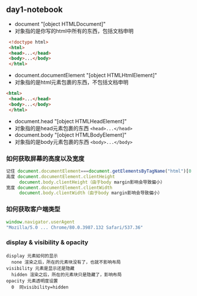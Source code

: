 ## day1-notebook
* document     "[object HTMLDocument]"
* 对象指的是你写的html中所有的东西，包括文档申明
```html
 <!doctype html>
 <html>
 <head>...</head>
 <body>...</body>
 </html>
 ```
* document.documentElement    "[object HTMLHtmlElement]"
* 对象指的是html元素包裹的东西，不包括文档申明
```html
<html>
 <head>...</head>
 <body>...</body>
 </html>
```
* document.head        "[object HTMLHeadElement]"
* 对象指的是head元素包裹的东西
```<head>...</head>```
* document.body        "[object HTMLBodyElement]"
* 对象指的是body元素包裹的东西
```<body>...</body>```
### 如何获取屏幕的高度以及宽度
```js
记住 document.documentElement===document.getElementsByTagName("html")[0]
高度 document.documentElement.clientHeight
     document.body.clientHeight（由于body margin影响会导致偏小）
宽度 document.documentElement.clientWidth
     document.body.clientWidth（由于body margin影响会导致偏小）
```
### 如何获取客户端类型
```js
window.navigator.userAgent
"Mozilla/5.0 ... Chrome/80.0.3987.132 Safari/537.36"
```
### display & visibility & opacity
```
display 元素如何的显示
  none 渲染之后，所在的元素块没有了，也就不影响布局
visibility 元素是显示还是隐藏
  hidden 渲染之后，所在的元素块只是隐藏了，影响布局
opacity 元素透明度设置
  0  同visibility=hidden
```